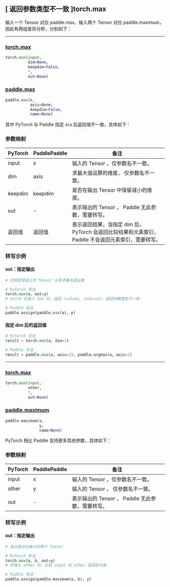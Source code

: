 ## [ 返回参数类型不一致 ]torch.max
输入一个 Tensor 对应 paddle.max，输入两个 Tensor 对应 paddle.maximum，因此有两组差异分析，分别如下：

-------------------------------------------------------------------------------------------------

### [torch.max](https://pytorch.org/docs/stable/generated/torch.max.html?highlight=max#torch.max)

```python
torch.max(input,
          dim=None,
          keepdim=False,
          *,
          out=None)
```

### [paddle.max](https://www.paddlepaddle.org.cn/documentation/docs/zh/develop/api/paddle/max_cn.html#max)

```python
paddle.max(x,
           axis=None,
           keepdim=False,
           name=None)
```

其中 PyTorch 与 Paddle 指定 `dim` 后返回值不一致，具体如下：
### 参数映射

| PyTorch       | PaddlePaddle | 备注                                                   |
| ------------- | ------------ | ------------------------------------------------------ |
| input         | x            | 输入的 Tensor ，仅参数名不一致。                                      |
| dim           | axis         | 求最大值运算的维度， 仅参数名不一致。                                      |
| keepdim       | keepdim      | 是否在输出 Tensor 中保留减小的维度。  |
| out           | -            | 表示输出的 Tensor ， Paddle 无此参数，需要转写。               |
| 返回值           | 返回值            | 表示返回结果，当指定 dim 后，PyTorch 会返回比较结果和元素索引， Paddle 不会返回元素索引，需要转写。               |


### 转写示例
#### out：指定输出
```python
# 对指定维度上的 Tensor 元素求最大值运算

# PyTorch 写法
torch.max(a, out=y)
# torch 在输入 dim 时，返回 (values, indices)，返回参数类型不一致

# Paddle 写法
paddle.assign(paddle.max(a), y)
```
#### 指定 dim 后的返回值
```python
# PyTorch 写法
result = torch.max(a, dim=1)

# Paddle 写法
result = paddle.max(a, axis=1), paddle.argmax(a, axis=1)
```

--------------------------------------------------------------------------------------------------

### [torch.max](https://pytorch.org/docs/stable/generated/torch.max.html?highlight=max#torch.max)

```python
torch.max(input,
          other,
          *,
          out=None)
```

### [paddle.maximum](https://www.paddlepaddle.org.cn/documentation/docs/zh/api/paddle/minimum_cn.html#minimum)

```python
paddle.maximum(x,
               y,
               name=None)
```

PyTorch 相比 Paddle 支持更多其他参数，具体如下：
### 参数映射

| PyTorch       | PaddlePaddle | 备注                                                   |
| ------------- | ------------ | ------------------------------------------------------ |
| input         | x            | 输入的 Tensor ，仅参数名不一致。                                      |
| other         | y            | 输入的 Tensor ， 仅参数名不一致。                                      |
| out           | -            | 表示输出的 Tensor ， Paddle 无此参数，需要转写。               |


### 转写示例
#### out：指定输出
```python
# 逐元素对比输入的两个 Tensor

# PyTorch 写法
torch.max(a, b, out=y)
# 在输入 other 时，比较 input 和 other 返回较大值

# Paddle 写法
paddle.assign(paddle.maximum(a, b), y)
```
